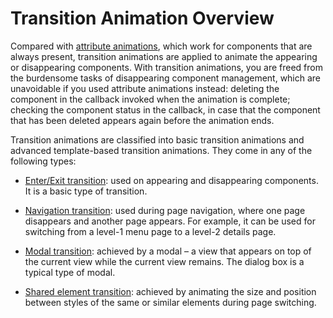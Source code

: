 # Transition Animation Overview


Compared with [attribute animations](arkts-attribute-animation-overview.md), which work for components that are always present, transition animations are applied to animate the appearing or disappearing components. With transition animations, you are freed from the burdensome tasks of disappearing component management, which are unavoidable if you used attribute animations instead: deleting the component in the callback invoked when the animation is complete; checking the component status in the callback, in case that the component that has been deleted appears again before the animation ends.


Transition animations are classified into basic transition animations and advanced template-based transition animations. They come in any of the following types:


- [Enter/Exit transition](arkts-enter-exit-transition.md): used on appearing and disappearing components. It is a basic type of transition.

- [Navigation transition](arkts-navigation-transition.md): used during page navigation, where one page disappears and another page appears. For example, it can be used for switching from a level-1 menu page to a level-2 details page.

- [Modal transition](arkts-modal-transition.md): achieved by a modal – a view that appears on top of the current view while the current view remains. The dialog box is a typical type of modal.

- [Shared element transition](arkts-shared-element-transition.md): achieved by animating the size and position between styles of the same or similar elements during page switching.
